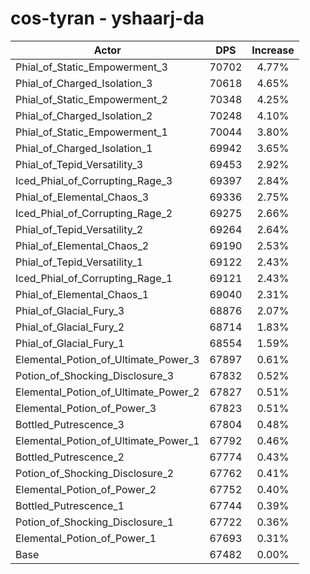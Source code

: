 # cos-tyran - yshaarj-da
| Actor | DPS | Increase |
|---|:---:|:---:|
|Phial_of_Static_Empowerment_3|70702|4.77%|
|Phial_of_Charged_Isolation_3|70618|4.65%|
|Phial_of_Static_Empowerment_2|70348|4.25%|
|Phial_of_Charged_Isolation_2|70248|4.10%|
|Phial_of_Static_Empowerment_1|70044|3.80%|
|Phial_of_Charged_Isolation_1|69942|3.65%|
|Phial_of_Tepid_Versatility_3|69453|2.92%|
|Iced_Phial_of_Corrupting_Rage_3|69397|2.84%|
|Phial_of_Elemental_Chaos_3|69336|2.75%|
|Iced_Phial_of_Corrupting_Rage_2|69275|2.66%|
|Phial_of_Tepid_Versatility_2|69264|2.64%|
|Phial_of_Elemental_Chaos_2|69190|2.53%|
|Phial_of_Tepid_Versatility_1|69122|2.43%|
|Iced_Phial_of_Corrupting_Rage_1|69121|2.43%|
|Phial_of_Elemental_Chaos_1|69040|2.31%|
|Phial_of_Glacial_Fury_3|68876|2.07%|
|Phial_of_Glacial_Fury_2|68714|1.83%|
|Phial_of_Glacial_Fury_1|68554|1.59%|
|Elemental_Potion_of_Ultimate_Power_3|67897|0.61%|
|Potion_of_Shocking_Disclosure_3|67832|0.52%|
|Elemental_Potion_of_Ultimate_Power_2|67827|0.51%|
|Elemental_Potion_of_Power_3|67823|0.51%|
|Bottled_Putrescence_3|67804|0.48%|
|Elemental_Potion_of_Ultimate_Power_1|67792|0.46%|
|Bottled_Putrescence_2|67774|0.43%|
|Potion_of_Shocking_Disclosure_2|67762|0.41%|
|Elemental_Potion_of_Power_2|67752|0.40%|
|Bottled_Putrescence_1|67744|0.39%|
|Potion_of_Shocking_Disclosure_1|67722|0.36%|
|Elemental_Potion_of_Power_1|67693|0.31%|
|Base|67482|0.00%|
